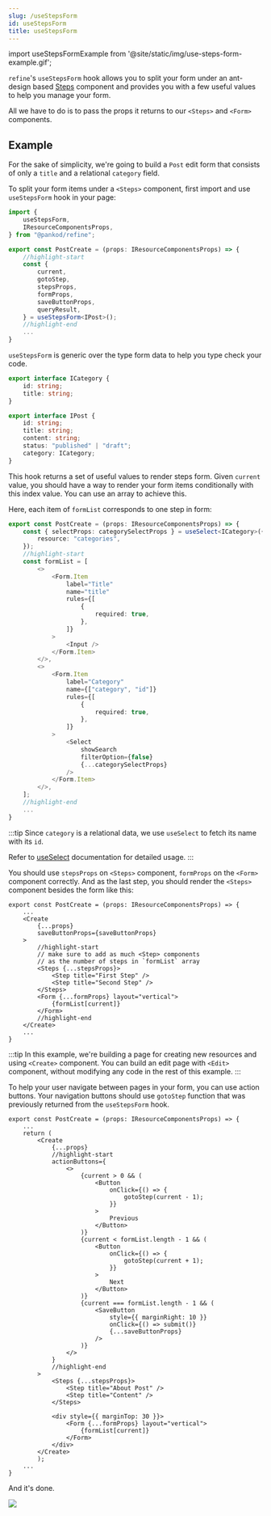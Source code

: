 ```yaml
---
slug: /useStepsForm
id: useStepsForm
title: useStepsForm
---
```


import useStepsFormExample from '@site/static/img/use-steps-form-example.gif';

`refine`'s `useStepsForm` hook allows you to split your form under an ant-design based [Steps](https://ant.design/components/steps/) component and provides you with a few useful values to help you manage your form. 

All we have to do is to pass the props it returns to our `<Steps>` and `<Form>` components. 

## Example

For the sake of simplicity, we're going to build a `Post` edit form that consists of only a `title` and a relational `category` field.

To split your form items under a `<Steps>` component, first import and use `useStepsForm` hook in your page:

```ts title="src/pages/posts/create.tsx"
import {
    useStepsForm,
    IResourceComponentsProps,
} from "@pankod/refine";

export const PostCreate = (props: IResourceComponentsProps) => {
    //highlight-start
    const {
        current,
        gotoStep,
        stepsProps,
        formProps,
        saveButtonProps,
        queryResult,
    } = useStepsForm<IPost>();
    //highlight-end
    ...
}
```

`useStepsForm` is generic over the type form data to help you type check your code. 

```ts title="src/interfaces.d.ts"
export interface ICategory {
    id: string;
    title: string;
}

export interface IPost {
    id: string;
    title: string;
    content: string;
    status: "published" | "draft";
    category: ICategory;
}
```

This hook returns a set of useful values to render steps form. Given `current` value, you should have a way to render your form items conditionally with this index value. You can use an array to achieve this.

Here, each item of `formList` corresponds to one step in form:

```ts title="src/pages/posts/create.tsx
export const PostCreate = (props: IResourceComponentsProps) => {
    const { selectProps: categorySelectProps } = useSelect<ICategory>({
        resource: "categories",
    });
    //highlight-start
    const formList = [
        <>
            <Form.Item
                label="Title"
                name="title"
                rules={[
                    {
                        required: true,
                    },
                ]}
            >
                <Input />
            </Form.Item>
        </>,
        <>
            <Form.Item
                label="Category"
                name={["category", "id"]}
                rules={[
                    {
                        required: true,
                    },
                ]}
            >
                <Select
                    showSearch
                    filterOption={false}
                    {...categorySelectProps}
                />
            </Form.Item>
        </>,
    ];
    //highlight-end
    ...
}
```
:::tip 
Since `category` is a relational data, we use `useSelect` to fetch its name with its `id`.

Refer to [useSelect](#useSelect) documentation for detailed usage.
:::

You should use `stepsProps` on `<Steps>` component, `formProps` on the `<Form>` component correctly. And as the last step, you should render the `<Steps>` component besides the form like this:

```tsx title="src/pages/posts/create.tsx"
export const PostCreate = (props: IResourceComponentsProps) => {
    ...
    <Create
        {...props}
        saveButtonProps={saveButtonProps}
    >
        //highlight-start
        // make sure to add as much <Step> components 
        // as the number of steps in `formList` array
        <Steps {...stepsProps}>
            <Step title="First Step" />
            <Step title="Second Step" />
        </Steps>
        <Form {...formProps} layout="vertical">
            {formList[current]}
        </Form>
        //highlight-end
    </Create>
    ...
}
```

:::tip 
In this example, we're building a page for creating new resources and using `<Create>` component. You can build an edit page with `<Edit>` component, without modifying any code in the rest of this example. 
:::

To help your user navigate between pages in your form, you can use action buttons. Your navigation buttons should use `gotoStep` function that was previously returned from the `useStepsForm` hook.

```tsx title="src/pages/posts/create.tsx"
export const PostCreate = (props: IResourceComponentsProps) => {
    ...
    return (
        <Create
            {...props}
            //highlight-start
            actionButtons={
                <>
                    {current > 0 && (
                        <Button
                            onClick={() => {
                                gotoStep(current - 1);
                            }}
                        >
                            Previous
                        </Button>
                    )}
                    {current < formList.length - 1 && (
                        <Button
                            onClick={() => {
                                gotoStep(current + 1);
                            }}
                        >
                            Next
                        </Button>
                    )}
                    {current === formList.length - 1 && (
                        <SaveButton
                            style={{ marginRight: 10 }}
                            onClick={() => submit()}
                            {...saveButtonProps}
                        />
                    )}
                </>
            }
            //highlight-end
        >
            <Steps {...stepsProps}>
                <Step title="About Post" />
                <Step title="Content" />
            </Steps>

            <div style={{ marginTop: 30 }}>
                <Form {...formProps} layout="vertical">
                    {formList[current]}
                </Form>
            </div>
        </Create>
        );
    ...
}
```

And it's done.

<div style={{textAlign: "center"}}>
    <img src={useStepsFormExample} />
</div>
